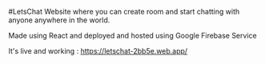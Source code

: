 #LetsChat Website where you can create room and start chatting with anyone anywhere in the world.

Made using React and deployed and hosted using Google Firebase Service

It's live and working : https://letschat-2bb5e.web.app/




